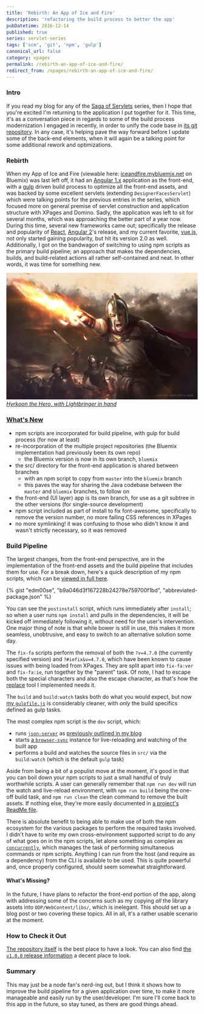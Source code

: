 ```yaml
---
title: 'Rebirth: An App of Ice and Fire'
description: 'refactoring the build process to better the app'
pubDatetime: 2016-12-14
published: true
series: servlet-series
tags: ['scm', 'git', 'npm', 'gulp']
canonical_url: false
category: xpages
permalink: /rebirth-an-app-of-ice-and-fire/
redirect_from: /xpages/rebirth-an-app-of-ice-and-fire/
---
```


### Intro

If you read my blog for any of the [Saga of Servlets](https://edm00se.io/servlet-series/) series, then I hope that you're excited I'm returning to the application I put together for it. This time, it's as a conversation piece in regards to some of the build process modernization I engaged in recently, in order to unify the code base in [its git repository](https://github.com/edm00se/AnAppOfIceAndFire). In any case, it's helping pave the way forward before I update some of the back-end elements, when it will again be a talking point for some additional rework and optimizations.

### Rebirth

When my App of Ice and Fire (viewable here: [iceandfire.mybluemix.net](https://iceandfire.mybluemix.net) on Bluemix) was last left off, it had an [Angular 1.x](https://angularjs.org/) application as the front-end, with a [gulp](https://gulpjs.com/) driven build process to optimize all the front-end assets, and was backed by some excellent servlets (extending `DesignerFacesServlet`) which were talking points for the previous entries in the series, which focused more on general premise of servlet construction and application structure with XPages and Domino. Sadly, the application was left to sit for several months, which was approaching the better part of a year now. During this time, several new frameworks came out; specifically the release and popularity of [React](https://facebook.github.io/react/), [Angular 2](https://angular.io/)'s release, and my current favorite, [vue.js](https://vuejs.org/), not only started gaining popularity, but hit its version 2.0 as well. Additionally, I got on the bandwagon of switching to using npm scripts as the primary build pipeline; an approach that makes the dependencies, builds, and build-related actions all rather self-contained and neat. In other words, it was time for something new.

[![Hyrkoon the Hero, with Lightbringer in hand](./images/Hykroon_Lightbringer.jpg)
*Hyrkoon the Hero, with Lightbringer in hand*](https://awoiaf.westeros.org/index.php/Lightbringer)

### [What's New](https://github.com/edm00se/AnAppOfIceAndFire/releases/tag/v1.0.0)

- npm scripts are incorporated for build pipeline, with gulp for build process (for now at least)
- re-incorporation of the multiple project repositories (the Bluemix implementation had previously been its own repo)
  - the Bluemix version is now in its own branch, `bluemix`
- the src/ directory for the front-end application is shared between branches
  - with an npm script to copy from `master` into the `bluemix` branch
  - this paves the way for sharing the Java codebase between the `master` and `bluemix` branches, to follow on
- the front-end (UI layer) app is its own branch, for use as a git subtree in the other versions (for single-source development)
- npm script included as part of install to fix font-awesome, specifically to remove the version number, no more failing CSS references in XPages
- no more symlinking! it was confusing to those who didn't know it and wasn't strictly necessary, so it was removed

### Build Pipeline

The largest changes, from the front-end perspective, are in the implementation of the front-end assets and the build pipeline that includes them for use. For a break down, here's a quick description of my npm scripts, which can be [viewed in full here](https://github.com/edm00se/AnAppOfIceAndFire/blob/v1.0.0/package.json#L6-L18).

{% gist "edm00se", "b9a046d3f167228b24278e759700f1bd", "abbreviated-package.json" %}

You can see the `postinstall` script, which runs immediately after `install`; so when a user runs `npm install` and pulls in the dependencies, it will be kicked off immediately following it, without need for the user's intervention. One major thing of note is that while bower is still in use, this makes it more seamless, unobtrusive, and easy to switch to an alternative solution some day.

The `fix-fa` scripts perform the removal of both the `?v=4.7.0` (the currently specified version) and `?#iefix&v=4.7.0`, which have been known to cause issues with being loaded from XPages. They are split apart into `fix-fa:ver` and `fix-fa:ie`, run together by the "parent" task. Of note, I had to escape both the special characters and also the escape character, as that's how the [replace](https://npm.im/replace) tool I implemented needs it.

The `build` and `build:watch` tasks both do what you would expect, but now [my `gulpfile.js`](https://github.com/edm00se/AnAppOfIceAndFire/blob/v1.0.0/gulpfile.js) is considerably cleaner, with _only_ the build specifics defined as gulp tasks.

The most complex npm script is the `dev` script, which:

- runs [`json-server`](https://npm.im/json-server) as [previously outlined in my blog](https://localhost:4000/front-end/alternate-front-end-development/)
- starts [a `browser-sync`](https://npm.im/browser-sync) instance for live-reloading and watching of the built app
- performs a build and watches the source files in `src/` via the `build:watch` (which is the default `gulp` task)

Aside from being a bit of a populist move at the moment, it's good in that you can boil down your npm scripts to just a small handful of truly worthwhile scripts. A user can generally remember that `npm run dev` will run the watch and live-reload environment, with `npm run build` being the one-off build task, and `npm run clean` the clean command to remove the built assets. If nothing else, they're more easily documented in [a project's ReadMe file](https://github.com/edm00se/AnAppOfIceAndFire/blob/v1.0.0/ReadMe.md#use).

There is absolute benefit to being able to make use of both the npm ecosystem for the various packages to perform the required tasks involved. I didn't have to write my own cross-environment supported script to do any of what goes on in the npm scripts, let alone something as complex as [`concurrently`](https://npm.im/concurrently), which manages the task of performing simultaneous commands or npm scripts. Anything I can run from the host (and require as a dependency) from the CLI is available to be used. This is quite powerful and, once properly configured, should seem somewhat straightforward.

#### What's Missing?

In the future, I have plans to refactor the front-end portion of the app, along with addressing some of the concerns such as my copying _all_ the library assets into `ODP/WebContent/libs/`, which is inelegant. This should set up a blog post or two covering these topics. All in all, it's a rather usable scenario at the moment.

### How to Check it Out

[The repository itself](https://github.com/edm00se/AnAppOfIceAndFire) is the best place to have a look. You can also find [the `v1.0.0` release information](https://github.com/edm00se/AnAppOfIceAndFire/releases/tag/v1.0.0) a decent place to look.

### Summary

This may just be a node fan's nerd-ing out, but I think it shows how to improve the build pipeline for a given application over time, to make it more manageable and easily run by the user/developer. I'm sure I'll come back to this app in the future, so stay tuned, as there are good things ahead.
